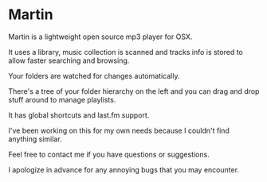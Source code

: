 Martin
=========

Martin is a lightweight open source mp3 player for OSX.

It uses a library, music collection is scanned and tracks info is stored to allow faster searching and browsing.

Your folders are watched for changes automatically.

There's a tree of your folder hierarchy on the left and you can drag and drop stuff around to manage playlists.

It has global shortcuts and last.fm support.

I've been working on this for my own needs because I couldn't find anything similar.

Feel free to contact me if you have questions or suggestions.

I apologize in advance for any annoying bugs that you may encounter.
